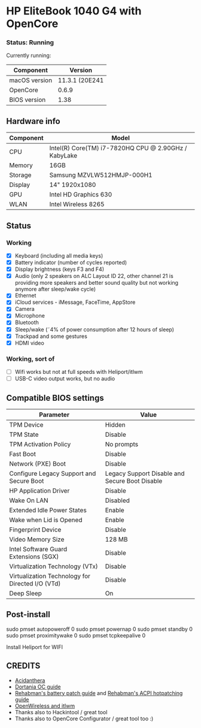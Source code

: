# HP EliteBook 1040 G4 with OpenCore

### Status: Running

Currently running:

| Component     | Version      |
| ------------- | ------------ |
| macOS version | 11.3.1 (20E241 |
| OpenCore      | 0.6.9        |
| BIOS version  | 1.38        |

## Hardware info

| Component | Model                                   |
| --------- | --------------------------------------- |
| CPU       | Intel(R) Core(TM) i7-7820HQ CPU @ 2.90GHz / KabyLake    |
| Memory    | 16GB                       |
| Storage   | Samsung MZVLW512HMJP-000H1                 |
| Display   | 14" 1920x1080                 |
| GPU       | Intel HD Graphics 630                          |
| WLAN      | Intel Wireless 8265 |

## Status

### Working

- [x] Keyboard (including all media keys)
- [x] Battery indicator (number of cycles reported)
- [x] Display brightness (keys F3 and F4)
- [x] Audio (only 2 speakers on ALC Layout ID 22, other channel 21 is providing more speakers and better sound quality but not working anymore after sleep/wake cycle)
- [x] Ethernet
- [x] iCloud services - iMessage, FaceTime, AppStore
- [x] Camera
- [x] Microphone
- [x] Bluetooth
- [x] Sleep/wake (˜4% of power consumption after 12 hours of sleep)
- [x] Trackpad and some gestures
- [x] HDMI video

### Working, sort of

- [ ] Wifi works but not at full speeds with Heliport/itlwm
- [ ] USB-C video output works, but no audio

## Compatible BIOS settings

| Parameter     | Value      |
| ------------- | ------------ |
|TPM Device | Hidden |
|TPM State | Disable |
| TPM Activation Policy | No prompts |
|Fast Boot | Disable |
|Network (PXE) Boot | Disable |
| Configure Legacy Support and Secure Boot | Legacy Support Disable and Secure Boot Disable |
| HP Application Driver | Disable |
| Wake On LAN | Disabled |
| Extended Idle Power States | Enable |
| Wake when Lid is Opened | Enable |
| Fingerprint Device | Disable |
| Video Memory Size | 128 MB |
| Intel Software Guard Extensions (SGX) | Disable |
| Virtualization Technology (VTx) | Disable |
| Virtualization Technology for Directed I/O (VTd) | Disable |
| Deep Sleep | On |

## Post-install

sudo pmset autopoweroff 0
sudo pmset powernap 0
sudo pmset standby 0
sudo pmset proximitywake 0
sudo pmset tcpkeepalive 0

Install Heliport for WIFI

## CREDITS

- [Acidanthera](https://github.com/acidanthera)
- [Dortania OC guide](https://dortania.github.io/OpenCore-Install-Guide/)
- [Rehabman's battery patch guide](https://www.tonymacx86.com/threads/guide-how-to-patch-dsdt-for-working-battery-status.116102/) and [Rehabman's ACPI hotpatching guide](https://www.tonymacx86.com/threads/guide-using-clover-to-hotpatch-acpi.200137/)
- [OpenWireless and itlwm](https://github.com/OpenIntelWireless/itlwm)
- Thanks also to Hackintool / great tool
- Thanks also to OpenCore Configurator / great tool too :)
